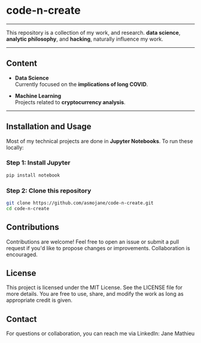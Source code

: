 # code-n-create

---

This repository is a collection of my work, and research. **data science**, **analytic philosophy**, and **hacking**, naturally influence my work.

---

## Content

- **Data Science**  
    Currently focused on the **implications of long COVID**.

- **Machine Learning**  
    Projects related to **cryptocurrency analysis**.

---

## Installation and Usage

Most of my technical projects are done in **Jupyter Notebooks**. To run these locally:

### Step 1: Install Jupyter

```bash
pip install notebook 
```

### Step 2: Clone this repository

```bash
git clone https://github.com/asmojane/code-n-create.git
cd code-n-create
```

## Contributions
Contributions are welcome! Feel free to open an issue or submit a pull request if you'd like to propose changes or improvements. Collaboration is encouraged.

## License
This project is licensed under the MIT License.
See the LICENSE file for more details.
You are free to use, share, and modify the work as long as appropriate credit is given.

## Contact
For questions or collaboration, you can reach me via LinkedIn:
Jane Mathieu

